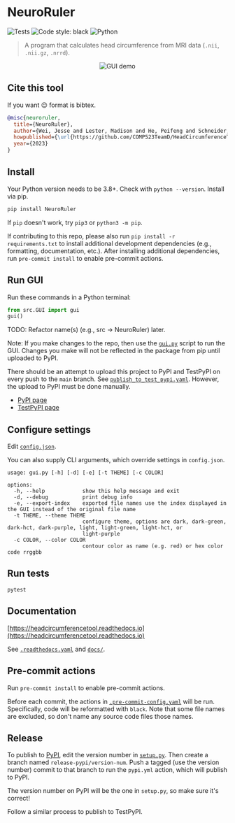 # NeuroRuler

![Tests](https://github.com/COMP523TeamD/HeadCircumferenceTool/actions/workflows/tests.yml/badge.svg)
![Code style: black](https://img.shields.io/badge/code%20style-black-000000.svg)
![Python](https://img.shields.io/badge/python-3670A0?style=plastic&logo=python&logoColor=ffdd54)

> A program that calculates head circumference from MRI data (`.nii`, `.nii.gz`, `.nrrd`).

<p align="center">
  <img src="https://i.imgur.com/nqwqHq8.gif" alt="GUI demo"/>
</p>

## Cite this tool

If you want 😉 format is bibtex.

```bibtex
@misc{neuroruler,
  title={NeuroRuler},
  author={Wei, Jesse and Lester, Madison and He, Peifeng and Schneider, Eric and Styner, Martin},
  howpublished={\url{https://github.com/COMP523TeamD/HeadCircumferenceTool}},
  year={2023}
}
```

## Install

Your Python version needs to be 3.8+. Check with `python --version`. Install via pip.

```sh
pip install NeuroRuler
```

If `pip` doesn't work, try `pip3` or `python3 -m pip`.

If contributing to this repo, please also run `pip install -r requirements.txt` to install additional development dependencies (e.g., formatting, documentation, etc.). After installing additional dependencies, run `pre-commit install` to enable pre-commit actions.

## Run GUI

Run these commands in a Python terminal:

```py
from src.GUI import gui
gui()
```

TODO: Refactor name(s) (e.g., src -> NeuroRuler) later.

Note: If you make changes to the repo, then use the [`gui.py`](https://github.com/COMP523TeamD/HeadCircumferenceTool/blob/main/gui.py) script to run the GUI. Changes you make will not be reflected in the package from pip until uploaded to PyPI.

There should be an attempt to upload this project to PyPI and TestPyPI on every push to the `main` branch. See [`publish_to_test_pypi.yaml`](.github/workflows/publish_to_test_pypi.yml). However, the upload to PyPI must be done manually.

* [PyPI page](https://pypi.org/project/NeuroRuler/)
* [TestPyPI page](https://test.pypi.org/project/NeuroRuler/)

## Configure settings

Edit [`config.json`](config.json).

You can also supply CLI arguments, which override settings in `config.json`.

```text
usage: gui.py [-h] [-d] [-e] [-t THEME] [-c COLOR]

options:
  -h, --help            show this help message and exit
  -d, --debug           print debug info
  -e, --export-index    exported file names use the index displayed in the GUI instead of the original file name
  -t THEME, --theme THEME
                        configure theme, options are dark, dark-green, dark-hct, dark-purple, light, light-green, light-hct, or
                        light-purple
  -c COLOR, --color COLOR
                        contour color as name (e.g. red) or hex color code rrggbb
```

## Run tests

`pytest`

## Documentation

[https://headcircumferencetool.readthedocs.io](https://headcircumferencetool.readthedocs.io)

See [`.readthedocs.yaml`](.readthedocs.yaml) and [`docs/`](docs/).

## Pre-commit actions

Run `pre-commit install` to enable pre-commit actions.

Before each commit, the actions in [`.pre-commit-config.yaml`](.pre-commit-config.yaml) will be run. Specifically, code will be reformatted with `black`. Note that some file names are excluded, so don't name any source code files those names.

## Release

To publish to [PyPI](https://pypi.org/project/NeuroRuler/), edit the version number in [`setup.py`](setup.py). Then create a branch named `release-pypi/version-num`. Push a tagged (use the version number) commit to that branch to run the `pypi.yml` action, which will publish to PyPI.

The version number on PyPI will be the one in `setup.py`, so make sure it's correct!

Follow a similar process to publish to TestPyPI.

